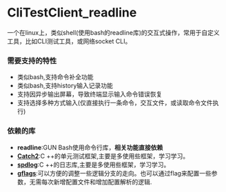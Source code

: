 # CliTestClient_readline #

一个在linux上，类似shell(使用bash的readline库)的交互式操作，常用于自定义工具，比如CLI测试工具，或网络socket CLI。

### 需要支持的特性 ###

* 类似bash,支持命令补全功能
* 类似bash,支持history输入记录功能
* 支持因异步输出屏幕，导致终端显示输入命令错误恢复
* 支持选择多种方式输入(仅直接执行一条命令，交互文件，或读取命令文件执行)




### 依赖的库 ###

* **readline**:GUN Bash使用命令行库，**相关功能直接依赖**
* **[Catch2](https://github.com/catchorg/Catch2)**:C ++的单元测试框架,主要是多使用些框架，学习学习。
* **[spdlog](https://github.com/gabime/spdlog)**:C ++的日志库,主要是多使用些框架，学习学习。
* **[gflags](https://github.com/gflags/gflags)**:可以方便的调整一些逻辑分支的走向。也可以通过flag来配置一些参数，无需每次新增配置文件和增加配置解析的逻辑.
